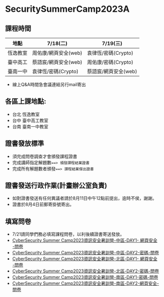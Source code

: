 # SecuritySummerCamp2023A

## 課程時間

| 地點 | 7/18(二) | 7/19(三) |  
| ----- | ----- | ----- | 
| 恆逸教室 | 周佑康/網頁安全(web) | 袁律恆/密碼(Crypto) | 
| 臺中高工 | 蔡語宸/網頁安全(web) | 周佑康/密碼(Crypto) | 
| 臺南一中 | 袁律恆/密碼(Crypto) | 蔡語宸/網頁安全(web) | 

  - 線上Q&A時間急會議連結另行mail寄出

## 各區上課地點:
  - 台北 恆逸教室 
  - 台中 臺中高工教室 
  - 台南 臺南一中教室

## 證書發放標準
- 須完成問卷調查才會頒發課程證書
- 完成講師指定解題數`==> 頒發課程結業證書`
- 完成所有解題數者頒發`==> 課程結業傑出證書`

## 證書發送行政作業(計畫辦公室負責)
- 如對證書發送有任何異議者請於8月11日中午12點前提出，逾時不侯，謝謝。
- 證書於8月4日前郵寄掛號寄出。

## 填寫問卷
- 7/21請同學們務必填寫課程問卷，以利後續證書寄送發放。
- [CyberSecurity Summer Camp2023資訊安全暑訓營-中區-DAY1- 網頁安全 -問卷](https://docs.google.com/forms/d/e/1FAIpQLSdl947cx-gfHyhPKTXkq2sLKYTRhz5udw7qw_MLUioUuwuIGg/viewform?usp=sf_link)
- [CyberSecurity Summer Camp2023資訊安全暑訓營-中區-DAY2-密碼-問卷](https://docs.google.com/forms/d/e/1FAIpQLSeYnKoRf7MZq30e0ySafJVs_jk7hZ7xsSHwWgaiyynfzk-ytQ/viewform?usp=sf_link)
- [CyberSecurity Summer Camp2023資訊安全暑訓營-北區-DAY1- 網頁安全 -問卷](https://docs.google.com/forms/d/e/1FAIpQLSfJtW5B-SMa8WAM0VWalHbeEIvWyWovzKSKaS8uzLtGyQqx5g/viewform?usp=sf_link)
- [CyberSecurity Summer Camp2023資訊安全暑訓營-北區-DAY2-密碼-問卷](https://docs.google.com/forms/d/e/1FAIpQLSeYzexGeIx494G4NkOHxXqq3zIIBzaCwPisgRAB_rLcXi6kmg/viewform?usp=sf_link)
- [CyberSecurity Summer Camp2023資訊安全暑訓營-南區-DAY1-密碼-問卷](https://docs.google.com/forms/d/e/1FAIpQLSedqMMZAX5sc9dci0ntaGSSRpmBZx0g7X1yvzuZgNiDsRoCgQ/viewform?usp=sf_link)
- [CyberSecurity Summer Camp2023資訊安全暑訓營-南區-DAY2-網頁安全-問卷](https://docs.google.com/forms/d/e/1FAIpQLSc2G4EhngO1Nu6ejsM4-JnR4CNhWicWj14szjF4IF3_cogcBA/viewform?usp=sf_link)
